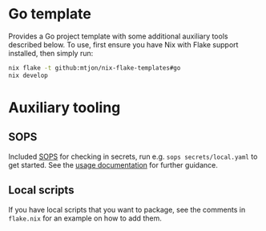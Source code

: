 # Go template

Provides a Go project template with some additional auxiliary tools described
below. To use, first ensure you have Nix with Flake support installed, then
simply run:

```bash
nix flake -t github:mtjon/nix-flake-templates#go
nix develop
```

# Auxiliary tooling

## SOPS

Included [SOPS](https://github.com/getsops/sops) for checking in secrets, run
e.g. `sops secrets/local.yaml` to get started. See the [usage
documentation](https://github.com/getsops/sops?tab=readme-ov-file#2usage) for
further guidance.


## Local scripts

If you have local scripts that you want to package, see the comments in
`flake.nix` for an example on how to add them.

